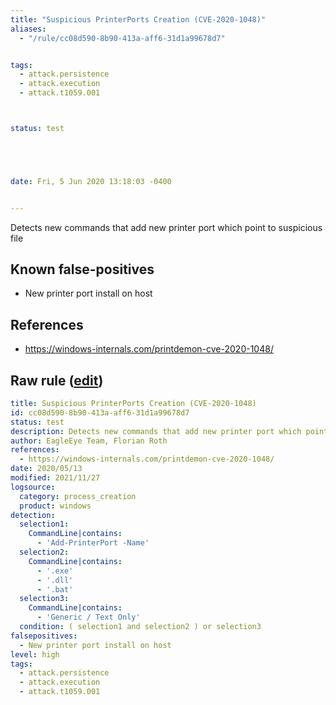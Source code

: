 ```yaml
---
title: "Suspicious PrinterPorts Creation (CVE-2020-1048)"
aliases:
  - "/rule/cc08d590-8b90-413a-aff6-31d1a99678d7"


tags:
  - attack.persistence
  - attack.execution
  - attack.t1059.001



status: test





date: Fri, 5 Jun 2020 13:18:03 -0400


---
```


Detects new commands that add new printer port which point to suspicious file

<!--more-->


## Known false-positives

* New printer port install on host



## References

* https://windows-internals.com/printdemon-cve-2020-1048/


## Raw rule ([edit](https://github.com/SigmaHQ/sigma/edit/master/rules/windows/process_creation/proc_creation_win_exploit_cve_2020_1048.yml))
```yaml
title: Suspicious PrinterPorts Creation (CVE-2020-1048)
id: cc08d590-8b90-413a-aff6-31d1a99678d7
status: test
description: Detects new commands that add new printer port which point to suspicious file
author: EagleEye Team, Florian Roth
references:
  - https://windows-internals.com/printdemon-cve-2020-1048/
date: 2020/05/13
modified: 2021/11/27
logsource:
  category: process_creation
  product: windows
detection:
  selection1:
    CommandLine|contains:
      - 'Add-PrinterPort -Name'
  selection2:
    CommandLine|contains:
      - '.exe'
      - '.dll'
      - '.bat'
  selection3:
    CommandLine|contains:
      - 'Generic / Text Only'
  condition: ( selection1 and selection2 ) or selection3
falsepositives:
  - New printer port install on host
level: high
tags:
  - attack.persistence
  - attack.execution
  - attack.t1059.001

```
